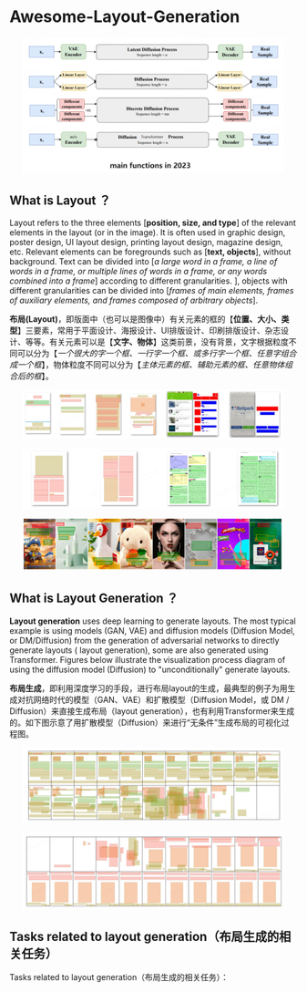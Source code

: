 # Awesome-Layout-Generation
<p align="center">
  <img width="460" src="https://github.com/huapohen/Awesome-Layout-Generation/blob/main/layout2023.png">
</p>

## What is Layout ？

Layout refers to the three elements [**position, size, and type**] of the relevant elements in the layout (or in the image). It is often used in graphic design, poster design, UI layout design, printing layout design, magazine design, etc. Relevant elements can be foregrounds such as [**text, objects**], without background. Text can be divided into [_a large word in a frame, a line of words in a frame, or multiple lines of words in a frame, or any words combined into a frame_] according to different granularities. ], objects with different granularities can be divided into [_frames of main elements, frames of auxiliary elements, and frames composed of arbitrary objects_].


**布局(Layout)**，即版面中（也可以是图像中）有关元素的框的【**位置、大小、类型**】三要素，常用于平面设计、海报设计、UI排版设计、印刷排版设计、杂志设计、等等。有关元素可以是【**文字、物体**】这类前景，没有背景，文字根据粒度不同可以分为【_一个很大的字一个框、一行字一个框、或多行字一个框、任意字组合成一个框_】，物体粒度不同可以分为【_主体元素的框、辅助元素的框、任意物体组合后的框_】。

<p align="center">
  <img width="460" src="https://github.com/huapohen/Awesome-Layout-Generation/blob/main/assets/rico.png">
</p>

<p align="center">
  <img width="460" src="https://github.com/huapohen/Awesome-Layout-Generation/blob/main/assets/publaynet.png">
</p>

<p align="center">
  <img width="460" src="https://github.com/huapohen/Awesome-Layout-Generation/blob/main/assets/poster_box_layout.png">
</p>

## What is Layout Generation ？

**Layout generation** uses deep learning to generate layouts. The most typical example is using models (GAN, VAE) and diffusion models (Diffusion Model, or DM/Diffusion) from the generation of adversarial networks to directly generate layouts ( layout generation), some are also generated using Transformer. Figures below illustrate the visualization process diagram of using the diffusion model (Diffusion) to "unconditionally" generate layouts.

**布局生成**，即利用深度学习的手段，进行布局layout的生成，最典型的例子为用生成对抗网络时代的模型（GAN、VAE）和扩散模型（Diffusion Model，或 DM / Diffusion）来直接生成布局（layout generation），也有利用Transformer来生成的。如下图示意了用扩散模型（Diffusion）来进行“无条件”生成布局的可视化过程图。

<p align="center">
  <img width="460" src="https://github.com/huapohen/Awesome-Layout-Generation/blob/main/assets/forward process.png">
</p>

<p align="center">
  <img width="460" src="https://github.com/huapohen/Awesome-Layout-Generation/blob/main/assets/reverse process.png">
</p>

## Tasks related to layout generation（布局生成的相关任务）
Tasks related to layout generation（布局生成的相关任务）：



